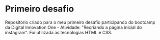 # Primeiro desafio
Repositório criado para o meu primeiro desafio participando do bootcamp da Digital Innovation One - Atividade: "Recriando a página inicial do instagram".
Foi utilizada as tecnologias HTML e CSS.

